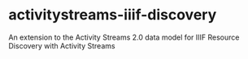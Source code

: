 # activitystreams-iiif-discovery
An extension to the Activity Streams 2.0 data model for IIIF Resource Discovery with Activity Streams
